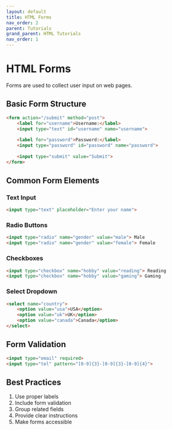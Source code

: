 ```yaml
---
layout: default
title: HTML Forms
nav_order: 2
parent: Tutorials
grand_parent: HTML Tutorials
nav_order: 1
---
```


# HTML Forms

Forms are used to collect user input on web pages.

## Basic Form Structure

```html
<form action="/submit" method="post">
    <label for="username">Username:</label>
    <input type="text" id="username" name="username">
    
    <label for="password">Password:</label>
    <input type="password" id="password" name="password">
    
    <input type="submit" value="Submit">
</form>
```

## Common Form Elements

### Text Input
```html
<input type="text" placeholder="Enter your name">
```

### Radio Buttons
```html
<input type="radio" name="gender" value="male"> Male
<input type="radio" name="gender" value="female"> Female
```

### Checkboxes
```html
<input type="checkbox" name="hobby" value="reading"> Reading
<input type="checkbox" name="hobby" value="gaming"> Gaming
```

### Select Dropdown
```html
<select name="country">
    <option value="usa">USA</option>
    <option value="uk">UK</option>
    <option value="canada">Canada</option>
</select>
```

## Form Validation

```html
<input type="email" required>
<input type="tel" pattern="[0-9]{3}-[0-9]{3}-[0-9]{4}">
```

## Best Practices

1. Use proper labels
2. Include form validation
3. Group related fields
4. Provide clear instructions
5. Make forms accessible
